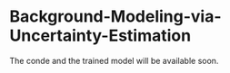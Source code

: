 # Background-Modeling-via-Uncertainty-Estimation
The conde and the trained model will be available soon.
